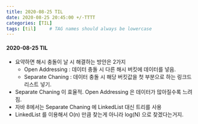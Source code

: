 ```yaml
---
title: 2020-08-25 TIL
date: 2020-08-25 20:45:00 +/-TTTT
categories: [TIL]
tags: [til]     # TAG names should always be lowercase
---
```



#### 2020-08-25 TIL
- 요약하면 해시 충돌이 날 시 해결하는 방안은 2가지
    - Open Addressing : 데이터 충돌 시 다른 해시 버킷에 데이터를 넣음.
    - Separate Chaning  : 데이터 충돌 시 해당 버킷값을 첫 부분으로 하는 링크드 리스트 넣기.
- Separate Chaning 이 효율적. Open Addressing 은 데이터가 많아질수록 느려짐.
- 자바 8에서는 Separate Chaning 에 LinkedList 대신 트리를 사용
- LinkedList 를 이용해서 O(n) 만큼 찾는게 아니라 log(N) 으로 찾겠다는거지.

